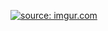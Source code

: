 <a href="https://imgur.com/mSDQxS9"><img src="https://i.imgur.com/mSDQxS9.png" title="source: imgur.com" /></a>

<a href="https://img.shields.io/badge/Projeto%20-Pessoal-blue">

